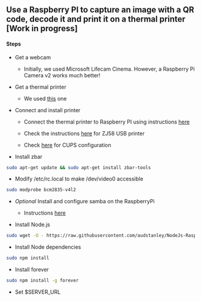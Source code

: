 ## Use a Raspberry PI to capture an image with a QR code, decode it and print it on a thermal printer [Work in progress]  

#### Steps

* Get a webcam

    - Initially, we used Microsoft Lifecam Cinema. However, a Raspberry Pi Camera v2 works much better!

* Get a thermal printer

    - We used [this](https://www.adafruit.com/product/597) one

* Connect and install printer

    - Connect the thermal printer to Raspberry PI using instructions [here](https://learn.adafruit.com/networked-thermal-printer-using-cups-and-raspberry-pi/first-time-system-setup)

    - Check the instructions [here](http://scruss.com/blog/2015/07/12/thermal-printer-driver-for-cups-linux-and-raspberry-pi-zj-58/) for ZJ58 USB printer

    - Check [here](https://www.howtogeek.com/169679/how-to-add-a-printer-to-your-raspberry-pi-or-other-linux-computer/) for CUPS configuration

* Install zbar

```bash
sudo apt-get update && sudo apt-get install zbar-tools
```

* Modify /etc/rc.local to make /dev/video0 accessible

```bash
sudo modprobe bcm2835-v4l2
```

* *Optional* Install and configure samba on the RaspberryPi

    - Instructions [here](https://www.raspberrypi.org/magpi/samba-file-server/)

* Install Node.js
```bash
sudo wget -O - https://raw.githubusercontent.com/audstanley/NodeJs-Raspberry-Pi/master/Install-Node.sh | sudo bash;
```

* Install Node dependencies
```bash
sudo npm install
```

* Install forever
```bash
sudo npm install -g forever
```

* Set $SERVER_URL
